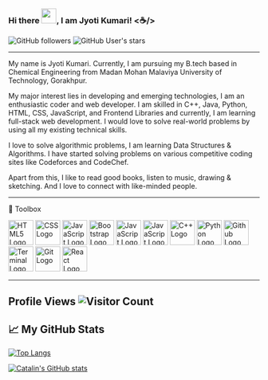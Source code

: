 ### Hi there <img src="https://raw.githubusercontent.com/MartinHeinz/MartinHeinz/master/wave.gif" width="30px">, I am Jyoti Kumari! <☕/>
![GitHub followers](https://img.shields.io/github/followers/JyotiKumari2?style=social)
![GitHub User's stars](https://img.shields.io/github/stars/JyotiKumari2?style=social)

--------

My name is Jyoti Kumari. Currently, I am pursuing my B.tech based in Chemical Engineering from Madan Mohan Malaviya University of Technology, Gorakhpur.

My major interest lies in developing and emerging technologies, I am an enthusiastic coder and web developer. I am skilled in C++, Java, Python, HTML, CSS, JavaScript, and Frontend Libraries and currently, I am learning full-stack web development. I would love to solve real-world problems by using all my existing technical skills.

I love to solve algorithmic problems, I am learning Data Structures & Algorithms. I have started solving problems on various competitive coding sites like Codeforces and CodeChef. 

Apart from this, I like to read good books, listen to music, drawing & sketching. And I love to connect with like-minded people.

--------

🧰 Toolbox

<img src="https://cdn.worldvectorlogo.com/logos/html5.svg" alt="HTML5 Logo" width="50" height="50"/>  <img src="https://cdn.worldvectorlogo.com/logos/css3.svg" alt="CSS Logo" width="50" height="50"/>  <img src="https://cdn.worldvectorlogo.com/logos/logo-javascript.svg" alt="JavaScript Logo" width="50" height="50"/>  <img src="https://cdn.worldvectorlogo.com/logos/bootstrap-4.svg" alt="Bootstrap Logo" width="50" height="50"/>  <img src="https://cdn.worldvectorlogo.com/logos/atom-4.svg" alt="JavaScript Logo" width="50" height="50"/>  <img src="https://cdn.worldvectorlogo.com/logos/visual-studio-code.svg" alt="JavaScript Logo" width="50" height="50"/>  <img src="https://cdn.worldvectorlogo.com/logos/c.svg" alt="C++ Logo" width="50" height="50"/>  <img src="https://cdn.worldvectorlogo.com/logos/python-5.svg" alt="Python Logo" width="50" height="50"/>  <img src="https://cdn.worldvectorlogo.com/logos/github-icon.svg" alt="Github Logo" width="50" height="50"/>  <img src="https://cdn.worldvectorlogo.com/logos/terminal-1.svg" alt="Terminal Logo" width="50" height="50"/>  <img src="https://cdn.worldvectorlogo.com/logos/git-icon.svg" alt="Git Logo" width="50" height="50"/>  <img src="https://cdn.worldvectorlogo.com/logos/react-1.svg" alt="React Logo" width="50" height="50"/>

--------

Profile Views
![Visitor Count](https://profile-counter.glitch.me/{username}/count.svg)
--------

## &#x1f4c8; My GitHub Stats

[![Top Langs](https://github-readme-stats.vercel.app/api/top-langs/?username=JyotiKumari2&hide=java&theme=radical)](https://github.com/anuraghazra/github-readme-stats)

[![Catalin's GitHub stats](https://github-readme-stats.vercel.app/api?username=JyotiKumari2&theme=radical)](https://github.com/anuraghazra/github-readme-stats)
